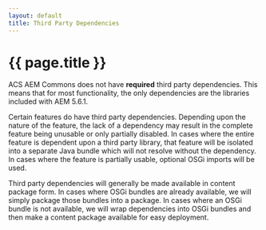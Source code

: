 ```yaml
---
layout: default
title: Third Party Dependencies
---
```


# {{ page.title }}

ACS AEM Commons does not have **required** third party dependencies. This means that for most functionality, the only dependencies are the libraries included with AEM 5.6.1.

Certain features do have third party dependencies. Depending upon the nature of the feature, the lack of a dependency may result in the complete feature being unusable or only partially disabled. In cases where the entire feature is dependent upon a third party library, that feature will be isolated into a separate Java bundle which will not resolve without the dependency. In cases where the feature is partially usable, optional OSGi imports will be used.

Third party dependencies will generally be made available in content package form. In cases where OSGi bundles are already available, we will simply package those bundles into a package. In cases where an OSGi bundle is not available, we will wrap dependencies into OSGi bundles and then make a content package available for easy deployment.